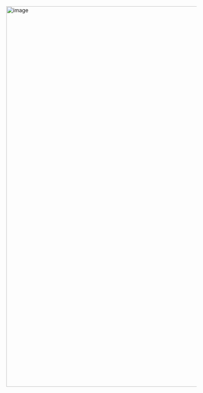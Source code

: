 <img width="1866" height="1007" alt="image" src="https://github.com/user-attachments/assets/e70a1119-702f-4c42-8467-3ab7ee9da5c6" />


